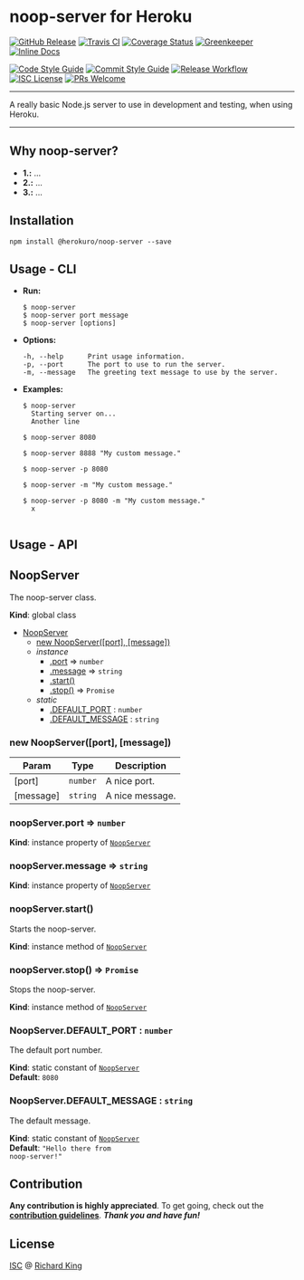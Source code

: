 # noop-server for Heroku

[![GitHub Release][badge-github]][url-github]
[![Travis CI][badge-ci]][url-ci]
[![Coverage Status][badge-coverage]][url-coverage]
[![Greenkeeper][badge-greenkeeper]][url-greenkeeper]
[![Inline Docs][badge-docs-check]][url-docs-check]

[![Code Style Guide][badge-style]][url-style]
[![Commit Style Guide][badge-commit]][url-commit]
[![Release Workflow][badge-release]][url-release]
[![ISC License][badge-license-isc]][url-license-doc]
[![PRs Welcome][badge-contrib]][url-contrib-doc]

---

A really basic Node.js server to use in development and testing, when using Heroku.

---

## Why noop-server?

- **1.:** ...
- **2.:** ...
- **3.:** ...

## Installation

```
npm install @herokuro/noop-server --save
```

## Usage - CLI

- **Run:**
  ```
  $ noop-server
  $ noop-server port message
  $ noop-server [options]
  ```

- **Options:**
  ```
  -h, --help      Print usage information.
  -p, --port      The port to use to run the server.
  -m, --message   The greeting text message to use by the server.
  ```

- **Examples:**
  ```
  $ noop-server
    Starting server on...
    Another line
    
  $ noop-server 8080
    
  $ noop-server 8888 "My custom message."
    
  $ noop-server -p 8080
    
  $ noop-server -m "My custom message."
    
  $ noop-server -p 8080 -m "My custom message."
    x
    
  ```

## Usage - API

<a name="NoopServer"></a>

## NoopServer
The noop-server class.

**Kind**: global class  

* [NoopServer](#NoopServer)
    * [new NoopServer([port], [message])](#new_NoopServer_new)
    * _instance_
        * [.port](#NoopServer+port) ⇒ <code>number</code>
        * [.message](#NoopServer+message) ⇒ <code>string</code>
        * [.start()](#NoopServer+start)
        * [.stop()](#NoopServer+stop) ⇒ <code>Promise</code>
    * _static_
        * [.DEFAULT_PORT](#NoopServer.DEFAULT_PORT) : <code>number</code>
        * [.DEFAULT_MESSAGE](#NoopServer.DEFAULT_MESSAGE) : <code>string</code>

<a name="new_NoopServer_new"></a>

### new NoopServer([port], [message])

| Param | Type | Description |
| --- | --- | --- |
| [port] | <code>number</code> | A nice port. |
| [message] | <code>string</code> | A nice message. |

<a name="NoopServer+port"></a>

### noopServer.port ⇒ <code>number</code>
**Kind**: instance property of [<code>NoopServer</code>](#NoopServer)  
<a name="NoopServer+message"></a>

### noopServer.message ⇒ <code>string</code>
**Kind**: instance property of [<code>NoopServer</code>](#NoopServer)  
<a name="NoopServer+start"></a>

### noopServer.start()
Starts the noop-server.

**Kind**: instance method of [<code>NoopServer</code>](#NoopServer)  
<a name="NoopServer+stop"></a>

### noopServer.stop() ⇒ <code>Promise</code>
Stops the noop-server.

**Kind**: instance method of [<code>NoopServer</code>](#NoopServer)  
<a name="NoopServer.DEFAULT_PORT"></a>

### NoopServer.DEFAULT\_PORT : <code>number</code>
The default port number.

**Kind**: static constant of [<code>NoopServer</code>](#NoopServer)  
**Default**: <code>8080</code>  
<a name="NoopServer.DEFAULT_MESSAGE"></a>

### NoopServer.DEFAULT\_MESSAGE : <code>string</code>
The default message.

**Kind**: static constant of [<code>NoopServer</code>](#NoopServer)  
**Default**: <code>&quot;Hello there from noop-server!&quot;</code>  


## Contribution

**Any contribution is highly appreciated**. To get going, check out the
[**contribution guidelines**][url-contrib-doc]. ***Thank you and have fun!***

## License

[ISC][url-license-doc] @ [Richard King](https://www.richrdkng.com)

  <!--- References ============================================================================ -->

  <!--- Badges -->
  [badge-github]:      https://img.shields.io/github/release/herokuro/noop-server.svg?style=social
  [badge-ci]:          https://img.shields.io/travis/herokuro/noop-server.svg?style=flat-square
  [badge-coverage]:    https://img.shields.io/codecov/c/github/herokuro/noop-server?style=flat-square
  [badge-greenkeeper]: https://badges.greenkeeper.io/herokuro/noop-server.svg?style=flat-square
  [badge-docs-check]:  https://inch-ci.org/github/herokuro/noop-server.svg?branch=master&style=flat-square
  [badge-license-isc]: https://img.shields.io/badge/license-ISC-blue.svg?style=flat-square
  [badge-contrib]:     https://img.shields.io/badge/PRs-welcome-brightgreen.svg?style=flat-square
  [badge-style]:       https://img.shields.io/badge/style-standardjs-f1d300.svg?style=flat-square
  [badge-commit]:      https://img.shields.io/badge/commit-commitizen-fe7d37.svg?style=flat-square
  [badge-release]:     https://img.shields.io/badge/release-semantic--release-e10079.svg?style=flat-square

  <!--- URLs -->
  [url-github]:      https://github.com/herokuro/noop-server
  [url-ci]:          https://travis-ci.org/herokuro/noop-server
  [url-coverage]:    https://codecov.io/gh/herokuro/noop-server
  [url-greenkeeper]: https://greenkeeper.io
  [url-docs-check]:  https://inch-ci.org/github/herokuro/noop-server
  [url-style]:       https://standardjs.com
  [url-commit]:      https://commitizen.github.io/cz-cli
  [url-release]:     https://semantic-release.gitbook.io/semantic-release
  [url-license-doc]: https://github.com/herokuro/noop-server/blob/master/LICENSE.md
  [url-contrib-doc]: https://github.com/herokuro/noop-server/blob/master/.github/CONTRIBUTING.md
